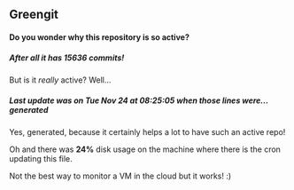 ## Greengit

#### Do you wonder why this repository is so active?

##### After all it has 15636 commits!

But is it *really* active? Well...

##### Last update was on Tue Nov 24 at 08:25:05 when those lines were... generated

Yes, generated, because it certainly helps a lot to have such an active repo!

Oh and there was **24%** disk usage on the machine
where there is the cron updating this file.

Not the best way to monitor a VM in the cloud but it works! :)
